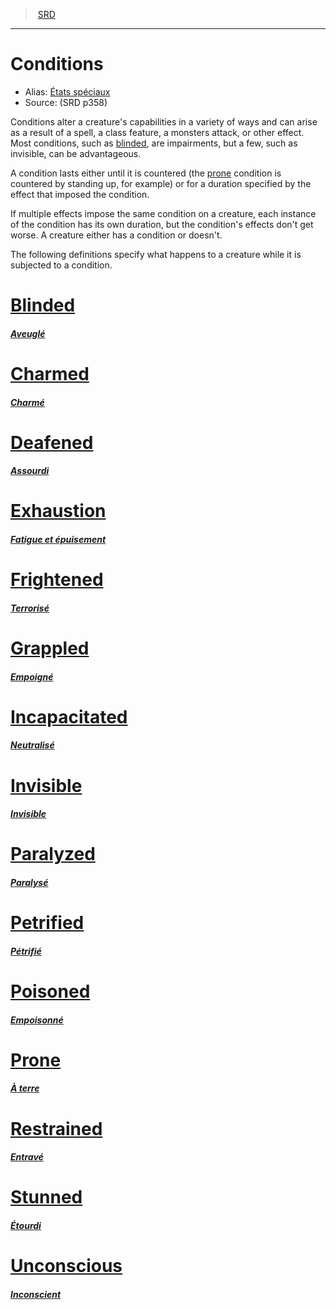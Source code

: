 ﻿>  [SRD](index.md)

---


# Conditions

- Alias: [États spéciaux](hd_conditions.md)
- Source: (SRD p358)

Conditions alter a creature's capabilities in a variety of ways and can arise as a result of a spell, a class feature, a monsters attack, or other effect. Most conditions, such as [blinded](srd_conditions_blinded.md), are impairments, but a few, such as invisible, can be advantageous.

A condition lasts either until it is countered (the [prone](srd_conditions_prone.md) condition is countered by standing up, for example) or for a duration specified by the effect that imposed the condition.

If multiple effects impose the same condition on a creature, each instance of the condition has its own duration, but the condition's effects don't get worse. A creature either has a condition or doesn't.

The following definitions specify what happens to a creature while it is subjected to a condition.



# [Blinded](srd_conditions_blinded.md)

#### _[Aveuglé](srd_conditions_blinded.md)_



# [Charmed](srd_conditions_charmed.md)

#### _[Charmé](srd_conditions_charmed.md)_



# [Deafened](srd_conditions_deafened.md)

#### _[Assourdi](srd_conditions_deafened.md)_



# [Exhaustion](srd_conditions_exhaustion.md)

#### _[Fatigue et épuisement](srd_conditions_exhaustion.md)_



# [Frightened](srd_conditions_frightened.md)

#### _[Terrorisé](srd_conditions_frightened.md)_



# [Grappled](srd_conditions_grappled.md)

#### _[Empoigné](srd_conditions_grappled.md)_



# [Incapacitated](srd_conditions_incapacitated.md)

#### _[Neutralisé](srd_conditions_incapacitated.md)_



# [Invisible](srd_conditions_invisible.md)

#### _[Invisible](srd_conditions_invisible.md)_



# [Paralyzed](srd_conditions_paralyzed.md)

#### _[Paralysé](srd_conditions_paralyzed.md)_



# [Petrified](srd_conditions_petrified.md)

#### _[Pétrifié](srd_conditions_petrified.md)_



# [Poisoned](srd_conditions_poisoned.md)

#### _[Empoisonné](srd_conditions_poisoned.md)_



# [Prone](srd_conditions_prone.md)

#### _[À terre](srd_conditions_prone.md)_



# [Restrained](srd_conditions_restrained.md)

#### _[Entravé](srd_conditions_restrained.md)_



# [Stunned](srd_conditions_stunned.md)

#### _[Étourdi](srd_conditions_stunned.md)_



# [Unconscious](srd_conditions_unconscious.md)

#### _[Inconscient](srd_conditions_unconscious.md)_

